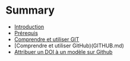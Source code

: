 # Summary

* [Introduction](README.md)
* [Prérequis](prerequis.md)
* [Comprendre et utiliser GIT](GIT.md)
* [Comprendre et utiliser GitHub)(GITHUB.md)
* [Attribuer un DOI à un modèle sur Github](attribuer-un-doi.md)

